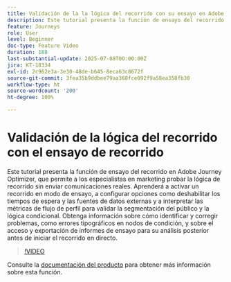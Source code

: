 ```yaml
---
title: Validación de la la lógica del recorrido con su ensayo en Adobe Journey Optimizer
description: Este tutorial presenta la función de ensayo del recorrido en Adobe Journey Optimizer, que permite a los especialistas en marketing probar la lógica de recorrido sin enviar comunicaciones reales. Aprenderá a activar un recorrido en modo de ensayo, a configurar opciones como deshabilitar los tiempos de espera y las fuentes de datos externas y a interpretar las métricas de flujo de perfil para validar la segmentación del público y la lógica condicional. Obtenga información sobre cómo identificar y corregir problemas, como errores tipográficos en nodos de condición, y sobre el acceso y exportación de informes de ensayo para su análisis posterior antes de iniciar el recorrido en directo.
feature: Journeys
role: User
level: Beginner
doc-type: Feature Video
duration: 188
last-substantial-update: 2025-07-08T00:00:00Z
jira: KT-18334
exl-id: 2c962e3a-3e30-48de-b645-8eca63c8672f
source-git-commit: 3fea35b9ddbee79aa368fce092f9a58ea358fb30
workflow-type: ht
source-wordcount: '200'
ht-degree: 100%

---
```


# Validación de la lógica del recorrido con el ensayo de recorrido

Este tutorial presenta la función de ensayo del recorrido en Adobe Journey Optimizer, que permite a los especialistas en marketing probar la lógica de recorrido sin enviar comunicaciones reales. Aprenderá a activar un recorrido en modo de ensayo, a configurar opciones como deshabilitar los tiempos de espera y las fuentes de datos externas y a interpretar las métricas de flujo de perfil para validar la segmentación del público y la lógica condicional. Obtenga información sobre cómo identificar y corregir problemas, como errores tipográficos en nodos de condición, y sobre el acceso y exportación de informes de ensayo para su análisis posterior antes de iniciar el recorrido en directo.

>[!VIDEO](https://video.tv.adobe.com/v/3464681/?learn=on&enablevpops)

Consulte la [documentación del producto](https://experienceleague.adobe.com/es/docs/journey-optimizer/using/orchestrate-journeys/create-journey/journey-dry-run) para obtener más información sobre esta función.

